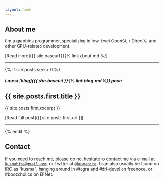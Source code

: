 ```yaml
---
layout: home
---
```

## About me

I'm a graphics programmer, specializing in low-level OpenGL / DirectX, and
other GPU-related development.

[Read more]({{ site.baseurl }}{% link about.md %})

---

{% if site.posts.size > 0 %}
##### Latest [blog]({{ site.baseurl }}{% link blog.md %}) post:
## {{ site.posts.first.title }}

{{ site.posts.first.excerpt }}

[Read full post]({{ site.posts.first.url }})


---
{% endif %}


## Contact

If you need to reach me, please do not hesitate to contact me via e-mail at
[`kusmabite@gmail.com`](mailto:kusmabite@gmail.com), or Twitter at
[`@kusmabite`](https://twitter.com/kusmabite). I can also usually be found
on IRC as "kusma", hanging around in #tegra and #dri-devel on freenode,
or #boozoholics on EFNet.
